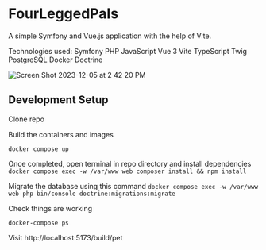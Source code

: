 # FourLeggedPals
A simple Symfony and Vue.js application with the help of Vite. 

Technologies used:
Symfony
PHP
JavaScript
Vue 3
Vite
TypeScript
Twig
PostgreSQL
Docker
Doctrine

![Screen Shot 2023-12-05 at 2 42 20 PM](https://github.com/zcimark/four-legged-pals/assets/54482154/538a0df5-cc90-4a26-9fc1-c26373e90673)

## Development Setup
Clone repo

Build the containers and images

`docker compose up`

Once completed, open terminal in repo directory and install dependencies 
`docker compose exec -w /var/www web composer install && npm install`

Migrate the database using this command
`docker compose exec -w /var/www web php bin/console doctrine:migrations:migrate`

Check things are working

`docker-compose ps`

Visit http://localhost:5173/build/pet 
